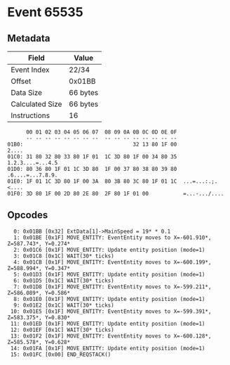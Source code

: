 # Event 65535

## Metadata

| Field           | Value    |
|-----------------|----------|
| Event Index     | 22/34    |
| Offset          | 0x01BB   |
| Data Size       | 66 bytes |
| Calculated Size | 66 bytes |
| Instructions    | 16       |

```
      00 01 02 03 04 05 06 07  08 09 0A 0B 0C 0D 0E 0F
      -- -- -- -- -- -- -- --  -- -- -- -- -- -- -- --
01B0:                                   32 13 80 1F 00             2....
01C0: 31 80 32 80 33 80 1F 01  1C 3D 80 1F 00 34 80 35  1.2.3....=...4.5
01D0: 80 36 80 1F 01 1C 3D 80  1F 00 37 80 38 80 39 80  .6....=...7.8.9.
01E0: 1F 01 1C 3D 80 1F 00 3A  80 3B 80 3C 80 1F 01 1C  ...=...:.;.<....
01F0: 3D 80 1F 00 2D 80 2E 80  2F 80 1F 01 00           =...-.../....   
```

## Opcodes

```
  0: 0x01BB [0x32] ExtData[1]->MainSpeed = 19* * 0.1
  1: 0x01BE [0x1F] MOVE_ENTITY: EventEntity moves to X=-601.910*, Z=587.743*, Y=0.274*
  2: 0x01C6 [0x1F] MOVE_ENTITY: Update entity position (mode=1)
  3: 0x01C8 [0x1C] WAIT(30* ticks)
  4: 0x01CB [0x1F] MOVE_ENTITY: EventEntity moves to X=-600.199*, Z=588.994*, Y=0.347*
  5: 0x01D3 [0x1F] MOVE_ENTITY: Update entity position (mode=1)
  6: 0x01D5 [0x1C] WAIT(30* ticks)
  7: 0x01D8 [0x1F] MOVE_ENTITY: EventEntity moves to X=-599.211*, Z=586.089*, Y=0.586*
  8: 0x01E0 [0x1F] MOVE_ENTITY: Update entity position (mode=1)
  9: 0x01E2 [0x1C] WAIT(30* ticks)
 10: 0x01E5 [0x1F] MOVE_ENTITY: EventEntity moves to X=-599.391*, Z=583.375*, Y=0.830*
 11: 0x01ED [0x1F] MOVE_ENTITY: Update entity position (mode=1)
 12: 0x01EF [0x1C] WAIT(30* ticks)
 13: 0x01F2 [0x1F] MOVE_ENTITY: EventEntity moves to X=-600.128*, Z=585.578*, Y=0.628*
 14: 0x01FA [0x1F] MOVE_ENTITY: Update entity position (mode=1)
 15: 0x01FC [0x00] END_REQSTACK()
```
